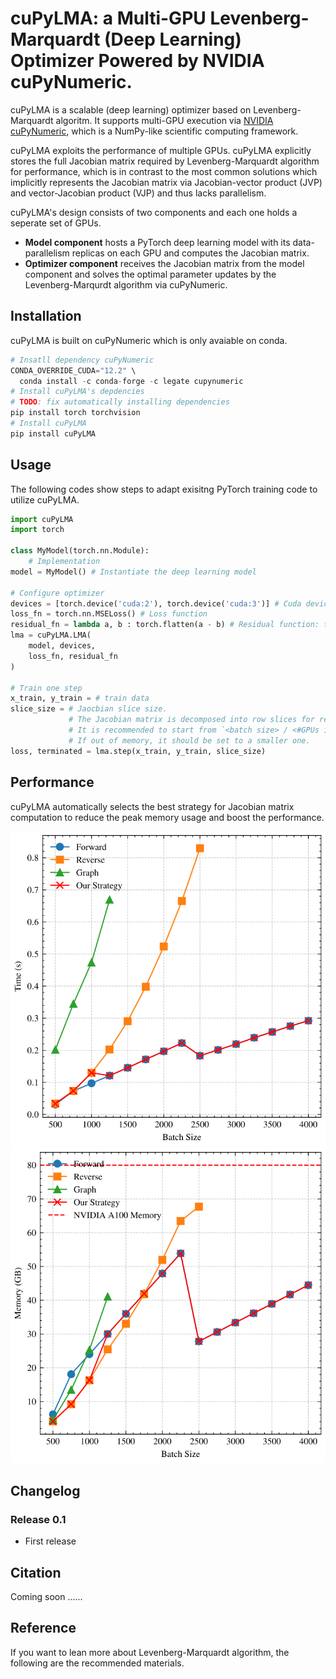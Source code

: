 cuPyLMA: a Multi-GPU Levenberg-Marquardt (Deep Learning) Optimizer Powered by NVIDIA cuPyNumeric.
=============================================

cuPyLMA is a scalable (deep learning) optimizer based on Levenberg-Marquardt algoritm. It supports multi-GPU execution via [NVIDIA cuPyNumeric](https://github.com/nv-legate/cupynumeric), which is a NumPy-like scientific computing framework.

cuPyLMA exploits the performance of multiple GPUs. cuPyLMA explicitly stores the full Jacobian matrix required by Levenberg-Marquardt algorithm for performance, which is in contrast to the most common solutions which implicitly represents the Jacobian matrix via Jacobian-vector product (JVP) and vector-Jacobian product (VJP) and thus lacks parallelism.

cuPyLMA's design consists of two components and each one holds a seperate set of GPUs.
- **Model component** hosts a PyTorch deep learning model with its data-parallelism replicas on each GPU and computes the Jacobian matrix.
- **Optimizer component** receives the Jacobian matrix from the model component and solves the optimal parameter updates by the Levenberg-Marqurdt algorithm via cuPyNumeric.

## Installation
cuPyLMA is built on cuPyNumeric which is only avaiable on conda.
```python
# Insatll dependency cuPyNumeric
CONDA_OVERRIDE_CUDA="12.2" \
  conda install -c conda-forge -c legate cupynumeric
# Install cuPyLMA's depdencies
# TODO: fix automatically installing dependencies
pip install torch torchvision
# Install cuPyLMA
pip install cuPyLMA
```

## Usage
The following codes show steps to adapt exisitng PyTorch training code to utilize cuPyLMA.
```python
import cuPyLMA
import torch

class MyModel(torch.nn.Module): 
    # Implementation
model = MyModel() # Instantiate the deep learning model

# Configure optimizer
devices = [torch.device('cuda:2'), torch.device('cuda:3')] # Cuda devices held by the model component
loss_fn = torch.nn.MSELoss() # Loss function
residual_fn = lambda a, b : torch.flatten(a - b) # Residual function: the output should be an 1-d array
lma = cuPyLMA.LMA(
    model, devices,
    loss_fn, residual_fn
)

# Train one step
x_train, y_train = # train data
slice_size = # Jaocbian slice size.
             # The Jacobian matrix is decomposed into row slices for reducing the peak memory.
             # It is recommended to start from `<batch size> / <#GPUs in the model component>`.
             # If out of memory, it should be set to a smaller one.
loss, terminated = lma.step(x_train, y_train, slice_size)
```

## Performance
cuPyLMA automatically selects the best strategy for Jacobian matrix computation to reduce the peak memory usage and boost the performance.

![](./figures/jacobian_scale_batch_time_dnn.svg)
![](./figures/jacobian_scale_batch_mem_dnn.svg)

## Changelog
### Release 0.1
* First release

## Citation
Coming soon ......

## Reference
If you want to lean more about Levenberg-Marquardt algorithm, the following are the recommended materials.





